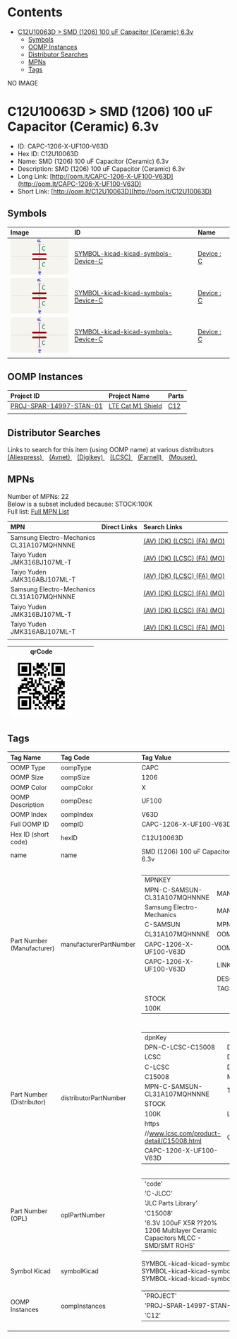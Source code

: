 



Contents
========

* [C12U10063D > SMD (1206) 100 uF Capacitor (Ceramic) 6.3v](#c12u10063d--smd-1206-100-uf-capacitor-ceramic-63v)
	* [Symbols](#symbols)
	* [OOMP Instances](#oomp-instances)
	* [Distributor Searches](#distributor-searches)
	* [MPNs](#mpns)
	* [Tags](#tags)
  
NO IMAGE  
# C12U10063D > SMD (1206) 100 uF Capacitor (Ceramic) 6.3v

- ID: CAPC-1206-X-UF100-V63D
- Hex ID: C12U10063D
- Name: SMD (1206) 100 uF Capacitor (Ceramic) 6.3v
- Description: SMD (1206) 100 uF Capacitor (Ceramic) 6.3v
- Long Link: [http://oom.lt/CAPC-1206-X-UF100-V63D](http://oom.lt/CAPC-1206-X-UF100-V63D)
- Short Link: [http://oom.lt/C12U10063D](http://oom.lt/C12U10063D)

## Symbols
  

|Image|ID|Name|
| :--- | :--- | :--- |
|[![](https://raw.githubusercontent.com/oomlout/oomlout_OOMP_eda_V2/main/SYMBOL/kicad/kicad-symbols/Device/C/image_140.png)](https://github.com/oomlout/oomlout_OOMP_eda_V2/tree/main/SYMBOL/kicad/kicad-symbols/Device/C/)|[SYMBOL-kicad-kicad-symbols-Device-C](https://github.com/oomlout/oomlout_OOMP_eda_V2/tree/main/SYMBOL/kicad/kicad-symbols/Device/C/)|[Device : C](https://github.com/oomlout/oomlout_OOMP_eda_V2/tree/main/SYMBOL/kicad/kicad-symbols/Device/C/)|
|[![](https://raw.githubusercontent.com/oomlout/oomlout_OOMP_eda_V2/main/SYMBOL/kicad/kicad-symbols/Device/C/image_140.png)](https://github.com/oomlout/oomlout_OOMP_eda_V2/tree/main/SYMBOL/kicad/kicad-symbols/Device/C/)|[SYMBOL-kicad-kicad-symbols-Device-C](https://github.com/oomlout/oomlout_OOMP_eda_V2/tree/main/SYMBOL/kicad/kicad-symbols/Device/C/)|[Device : C](https://github.com/oomlout/oomlout_OOMP_eda_V2/tree/main/SYMBOL/kicad/kicad-symbols/Device/C/)|
|[![](https://raw.githubusercontent.com/oomlout/oomlout_OOMP_eda_V2/main/SYMBOL/kicad/kicad-symbols/Device/C/image_140.png)](https://github.com/oomlout/oomlout_OOMP_eda_V2/tree/main/SYMBOL/kicad/kicad-symbols/Device/C/)|[SYMBOL-kicad-kicad-symbols-Device-C](https://github.com/oomlout/oomlout_OOMP_eda_V2/tree/main/SYMBOL/kicad/kicad-symbols/Device/C/)|[Device : C](https://github.com/oomlout/oomlout_OOMP_eda_V2/tree/main/SYMBOL/kicad/kicad-symbols/Device/C/)|
||||

## OOMP Instances
  

|Project ID|Project Name|Parts|
| :--- | :--- | :--- |
|[PROJ-SPAR-14997-STAN-01](https://github.com/oomlout/oomlout_OOMP_projects_V2/tree/main/PROJ/SPAR/14997/STAN/01/)|[LTE Cat M1 Shield](https://github.com/oomlout/oomlout_OOMP_projects_V2/tree/main/PROJ/SPAR/14997/STAN/01/)|[C12](https://github.com/oomlout/oomlout_OOMP_projects_V2/tree/main/PROJ/SPAR/14997/STAN/01/)|
||||

## Distributor Searches
  
Links to search for this item (using OOMP name) at various distributors  
[(Aliexpress) ](https://www.aliexpress.com/wholesale?SearchText=1117SMD+1206+100+uF+Capacitor+Ceramic+6.3v)&nbsp;&nbsp;&nbsp;[(Avnet) ](https://www.avnet.com/shop/us/search/SMD+1206+100+uF+Capacitor+Ceramic+6.3v)&nbsp;&nbsp;&nbsp;[(Digikey) ](https://www.digikey.co.uk/en/products/result?s=SMD+1206+100+uF+Capacitor+Ceramic+6.3v)&nbsp;&nbsp;&nbsp;[(LCSC) ](https://www.lcsc.com/search?q=SMD+1206+100+uF+Capacitor+Ceramic+6.3v)&nbsp;&nbsp;&nbsp;[(Farnell) ](https://uk.farnell.com/search?st=SMD+1206+100+uF+Capacitor+Ceramic+6.3v)&nbsp;&nbsp;&nbsp;[(Mouser) ](https://www.mouser.com/c/?q=SMD+1206+100+uF+Capacitor+Ceramic+6.3v)&nbsp;&nbsp;&nbsp;
## MPNs
  
Number of MPNs: 22<br>Below is a subset included because: STOCK:100K <br>Full list: [Full MPN List](MPNLIST.md)  

|MPN|Direct Links|Search Links|
| :--- | :--- | :--- |
|Samsung Electro-Mechanics<br>CL31A107MQHNNNE||[(AV) ](https://www.avnet.com/shop/us/search/CL31A107MQHNNNE)[(DK) ](https://www.digikey.co.uk/products/en?keywords=CL31A107MQHNNNE)[(LCSC) ](https://www.lcsc.com/search?q=CL31A107MQHNNNE)[(FA) ](https://uk.farnell.com/search?st=CL31A107MQHNNNE)[(MO) ](https://www.mouser.com/c/?q=CL31A107MQHNNNE)|
|Taiyo Yuden<br>JMK316BJ107ML-T||[(AV) ](https://www.avnet.com/shop/us/search/JMK316BJ107ML-T)[(DK) ](https://www.digikey.co.uk/products/en?keywords=JMK316BJ107ML-T)[(LCSC) ](https://www.lcsc.com/search?q=JMK316BJ107ML-T)[(FA) ](https://uk.farnell.com/search?st=JMK316BJ107ML-T)[(MO) ](https://www.mouser.com/c/?q=JMK316BJ107ML-T)|
|Taiyo Yuden<br>JMK316ABJ107ML-T||[(AV) ](https://www.avnet.com/shop/us/search/JMK316ABJ107ML-T)[(DK) ](https://www.digikey.co.uk/products/en?keywords=JMK316ABJ107ML-T)[(LCSC) ](https://www.lcsc.com/search?q=JMK316ABJ107ML-T)[(FA) ](https://uk.farnell.com/search?st=JMK316ABJ107ML-T)[(MO) ](https://www.mouser.com/c/?q=JMK316ABJ107ML-T)|
|Samsung Electro-Mechanics<br>CL31A107MQHNNNE||[(AV) ](https://www.avnet.com/shop/us/search/CL31A107MQHNNNE)[(DK) ](https://www.digikey.co.uk/products/en?keywords=CL31A107MQHNNNE)[(LCSC) ](https://www.lcsc.com/search?q=CL31A107MQHNNNE)[(FA) ](https://uk.farnell.com/search?st=CL31A107MQHNNNE)[(MO) ](https://www.mouser.com/c/?q=CL31A107MQHNNNE)|
|Taiyo Yuden<br>JMK316BJ107ML-T||[(AV) ](https://www.avnet.com/shop/us/search/JMK316BJ107ML-T)[(DK) ](https://www.digikey.co.uk/products/en?keywords=JMK316BJ107ML-T)[(LCSC) ](https://www.lcsc.com/search?q=JMK316BJ107ML-T)[(FA) ](https://uk.farnell.com/search?st=JMK316BJ107ML-T)[(MO) ](https://www.mouser.com/c/?q=JMK316BJ107ML-T)|
|Taiyo Yuden<br>JMK316ABJ107ML-T||[(AV) ](https://www.avnet.com/shop/us/search/JMK316ABJ107ML-T)[(DK) ](https://www.digikey.co.uk/products/en?keywords=JMK316ABJ107ML-T)[(LCSC) ](https://www.lcsc.com/search?q=JMK316ABJ107ML-T)[(FA) ](https://uk.farnell.com/search?st=JMK316ABJ107ML-T)[(MO) ](https://www.mouser.com/c/?q=JMK316ABJ107ML-T)|
||||
  

|qrCode<br>[![](https://raw.githubusercontent.com/oomlout/oomlout_OOMP_parts_V2/main/CAPC/1206/X/UF100/V63D/qrCode_140.png)](https://github.com/oomlout/oomlout_OOMP_parts_V2/tree/main/CAPC/1206/X/UF100/V63D/qrCode.png)||||
| :---: | :---: | :---: | :---: |

## Tags
  

|Tag Name|Tag Code|Tag Value|
| :--- | :--- | :--- |
|OOMP Type|oompType|CAPC|
|OOMP Size|oompSize|1206|
|OOMP Color|oompColor|X|
|OOMP Description|oompDesc|UF100|
|OOMP Index|oompIndex|V63D|
|Full OOMP ID|oompID|CAPC-1206-X-UF100-V63D|
|Hex ID (short code)|hexID|C12U10063D|
|name|name|SMD (1206) 100 uF Capacitor (Ceramic) 6.3v|
|Part Number (Manufacturer)|manufacturerPartNumber|<table><tr><td>MPNKEY</td></tr><tr><td> MPN-C-SAMSUN-CL31A107MQHNNNE</td><td> MANUFACTURER</td></tr><tr><td> Samsung Electro-Mechanics</td><td> MANUCODE</td></tr><tr><td> C-SAMSUN</td><td> MPN</td></tr><tr><td> CL31A107MQHNNNE</td><td> OOMPIDPARTIAL</td></tr><tr><td> CAPC-1206-X-UF100-V63D</td><td> OOMPID</td></tr><tr><td> CAPC-1206-X-UF100-V63D</td><td> LINK</td></tr><tr><td> </td><td> DESCRIPTION</td></tr><tr><td> </td><td> TAGS</td></tr><tr><td> STOCK</td></tr><tr><td>100K</td></tr></table></td><td> <table><tr><td>MPNKEY</td></tr><tr><td> MPN-C-MURATA-GRM31CR60J107ME39L</td><td> MANUFACTURER</td></tr><tr><td> Murata Electronics</td><td> MANUCODE</td></tr><tr><td> C-MURATA</td><td> MPN</td></tr><tr><td> GRM31CR60J107ME39L</td><td> OOMPIDPARTIAL</td></tr><tr><td> CAPC-1206-X-UF100-V63D</td><td> OOMPID</td></tr><tr><td> CAPC-1206-X-UF100-V63D</td><td> LINK</td></tr><tr><td> </td><td> DESCRIPTION</td></tr><tr><td> </td><td> TAGS</td></tr><tr><td> STOCK</td></tr><tr><td>10K</td></tr></table></td><td> <table><tr><td>MPNKEY</td></tr><tr><td> MPN-C-TAIYOY-JMK316BJ107ML-T</td><td> MANUFACTURER</td></tr><tr><td> Taiyo Yuden</td><td> MANUCODE</td></tr><tr><td> C-TAIYOY</td><td> MPN</td></tr><tr><td> JMK316BJ107ML-T</td><td> OOMPIDPARTIAL</td></tr><tr><td> CAPC-1206-X-UF100-V63D</td><td> OOMPID</td></tr><tr><td> CAPC-1206-X-UF100-V63D</td><td> LINK</td></tr><tr><td> </td><td> DESCRIPTION</td></tr><tr><td> </td><td> TAGS</td></tr><tr><td> STOCK</td></tr><tr><td>100K</td></tr></table></td><td> <table><tr><td>MPNKEY</td></tr><tr><td> MPN-C-WALSIN-1206X107M6R3CT</td><td> MANUFACTURER</td></tr><tr><td> Walsin Tech Corp</td><td> MANUCODE</td></tr><tr><td> C-WALSIN</td><td> MPN</td></tr><tr><td> 1206X107M6R3CT</td><td> OOMPIDPARTIAL</td></tr><tr><td> CAPC-1206-X-UF100-V63D</td><td> OOMPID</td></tr><tr><td> CAPC-1206-X-UF100-V63D</td><td> LINK</td></tr><tr><td> </td><td> DESCRIPTION</td></tr><tr><td> </td><td> TAGS</td></tr><tr><td> STOCK</td></tr><tr><td>1K</td></tr></table></td><td> <table><tr><td>MPNKEY</td></tr><tr><td> MPN-C-YAGEO-CC1206MKX5R5BB107</td><td> MANUFACTURER</td></tr><tr><td> YAGEO</td><td> MANUCODE</td></tr><tr><td> C-YAGEO</td><td> MPN</td></tr><tr><td> CC1206MKX5R5BB107</td><td> OOMPIDPARTIAL</td></tr><tr><td> CAPC-1206-X-UF100-V63D</td><td> OOMPID</td></tr><tr><td> CAPC-1206-X-UF100-V63D</td><td> LINK</td></tr><tr><td> </td><td> DESCRIPTION</td></tr><tr><td> </td><td> TAGS</td></tr><tr><td> </td></tr></table></td><td> <table><tr><td>MPNKEY</td></tr><tr><td> MPN-C-FHGUAN-1206X107M6R3NT</td><td> MANUFACTURER</td></tr><tr><td> FH (Guangdong Fenghua Advanced Tech)</td><td> MANUCODE</td></tr><tr><td> C-FHGUAN</td><td> MPN</td></tr><tr><td> 1206X107M6R3NT</td><td> OOMPIDPARTIAL</td></tr><tr><td> CAPC-1206-X-UF100-V63D</td><td> OOMPID</td></tr><tr><td> CAPC-1206-X-UF100-V63D</td><td> LINK</td></tr><tr><td> </td><td> DESCRIPTION</td></tr><tr><td> </td><td> TAGS</td></tr><tr><td> STOCK</td></tr><tr><td>1K</td></tr></table></td><td> <table><tr><td>MPNKEY</td></tr><tr><td> MPN-C-TAIYOY-JMK316ABJ107ML-T</td><td> MANUFACTURER</td></tr><tr><td> Taiyo Yuden</td><td> MANUCODE</td></tr><tr><td> C-TAIYOY</td><td> MPN</td></tr><tr><td> JMK316ABJ107ML-T</td><td> OOMPIDPARTIAL</td></tr><tr><td> CAPC-1206-X-UF100-V63D</td><td> OOMPID</td></tr><tr><td> CAPC-1206-X-UF100-V63D</td><td> LINK</td></tr><tr><td> </td><td> DESCRIPTION</td></tr><tr><td> </td><td> TAGS</td></tr><tr><td> STOCK</td></tr><tr><td>100K</td></tr></table></td><td> <table><tr><td>MPNKEY</td></tr><tr><td> MPN-C-TDK-C3216X5R0J107MT0A0N</td><td> MANUFACTURER</td></tr><tr><td> TDK</td><td> MANUCODE</td></tr><tr><td> C-TDK</td><td> MPN</td></tr><tr><td> C3216X5R0J107MT0A0N</td><td> OOMPIDPARTIAL</td></tr><tr><td> CAPC-1206-X-UF100-V63D</td><td> OOMPID</td></tr><tr><td> CAPC-1206-X-UF100-V63D</td><td> LINK</td></tr><tr><td> </td><td> DESCRIPTION</td></tr><tr><td> </td><td> TAGS</td></tr><tr><td> </td></tr></table></td><td> <table><tr><td>MPNKEY</td></tr><tr><td> MPN-C-PSAPRO-FS31B107M6R3EPG</td><td> MANUFACTURER</td></tr><tr><td> PSA(Prosperity Dielectrics)</td><td> MANUCODE</td></tr><tr><td> C-PSAPRO</td><td> MPN</td></tr><tr><td> FS31B107M6R3EPG</td><td> OOMPIDPARTIAL</td></tr><tr><td> CAPC-1206-X-UF100-V63D</td><td> OOMPID</td></tr><tr><td> CAPC-1206-X-UF100-V63D</td><td> LINK</td></tr><tr><td> </td><td> DESCRIPTION</td></tr><tr><td> </td><td> TAGS</td></tr><tr><td> </td></tr></table></td><td> <table><tr><td>MPNKEY</td></tr><tr><td> MPN-C-MURATA-GRM31CD80J107ME39L</td><td> MANUFACTURER</td></tr><tr><td> Murata Electronics</td><td> MANUCODE</td></tr><tr><td> C-MURATA</td><td> MPN</td></tr><tr><td> GRM31CD80J107ME39L</td><td> OOMPIDPARTIAL</td></tr><tr><td> CAPC-1206-X-UF100-V63D</td><td> OOMPID</td></tr><tr><td> CAPC-1206-X-UF100-V63D</td><td> LINK</td></tr><tr><td> </td><td> DESCRIPTION</td></tr><tr><td> </td><td> TAGS</td></tr><tr><td> </td></tr></table></td><td> <table><tr><td>MPNKEY</td></tr><tr><td> MPN-C-KEMET-C1206C107M9PAC7800</td><td> MANUFACTURER</td></tr><tr><td> KEMET</td><td> MANUCODE</td></tr><tr><td> C-KEMET</td><td> MPN</td></tr><tr><td> C1206C107M9PAC7800</td><td> OOMPIDPARTIAL</td></tr><tr><td> CAPC-1206-X-UF100-V63D</td><td> OOMPID</td></tr><tr><td> CAPC-1206-X-UF100-V63D</td><td> LINK</td></tr><tr><td> </td><td> DESCRIPTION</td></tr><tr><td> </td><td> TAGS</td></tr><tr><td> </td></tr></table></td><td> <table><tr><td>MPNKEY</td></tr><tr><td> MPN-C-SAMSUN-CL31A107MQHNNNE</td><td> MANUFACTURER</td></tr><tr><td> Samsung Electro-Mechanics</td><td> MANUCODE</td></tr><tr><td> C-SAMSUN</td><td> MPN</td></tr><tr><td> CL31A107MQHNNNE</td><td> OOMPIDPARTIAL</td></tr><tr><td> CAPC-1206-X-UF100-V63D</td><td> OOMPID</td></tr><tr><td> CAPC-1206-X-UF100-V63D</td><td> LINK</td></tr><tr><td> </td><td> DESCRIPTION</td></tr><tr><td> </td><td> TAGS</td></tr><tr><td> STOCK</td></tr><tr><td>100K</td></tr></table></td><td> <table><tr><td>MPNKEY</td></tr><tr><td> MPN-C-MURATA-GRM31CR60J107ME39L</td><td> MANUFACTURER</td></tr><tr><td> Murata Electronics</td><td> MANUCODE</td></tr><tr><td> C-MURATA</td><td> MPN</td></tr><tr><td> GRM31CR60J107ME39L</td><td> OOMPIDPARTIAL</td></tr><tr><td> CAPC-1206-X-UF100-V63D</td><td> OOMPID</td></tr><tr><td> CAPC-1206-X-UF100-V63D</td><td> LINK</td></tr><tr><td> </td><td> DESCRIPTION</td></tr><tr><td> </td><td> TAGS</td></tr><tr><td> STOCK</td></tr><tr><td>10K</td></tr></table></td><td> <table><tr><td>MPNKEY</td></tr><tr><td> MPN-C-TAIYOY-JMK316BJ107ML-T</td><td> MANUFACTURER</td></tr><tr><td> Taiyo Yuden</td><td> MANUCODE</td></tr><tr><td> C-TAIYOY</td><td> MPN</td></tr><tr><td> JMK316BJ107ML-T</td><td> OOMPIDPARTIAL</td></tr><tr><td> CAPC-1206-X-UF100-V63D</td><td> OOMPID</td></tr><tr><td> CAPC-1206-X-UF100-V63D</td><td> LINK</td></tr><tr><td> </td><td> DESCRIPTION</td></tr><tr><td> </td><td> TAGS</td></tr><tr><td> STOCK</td></tr><tr><td>100K</td></tr></table></td><td> <table><tr><td>MPNKEY</td></tr><tr><td> MPN-C-WALSIN-1206X107M6R3CT</td><td> MANUFACTURER</td></tr><tr><td> Walsin Tech Corp</td><td> MANUCODE</td></tr><tr><td> C-WALSIN</td><td> MPN</td></tr><tr><td> 1206X107M6R3CT</td><td> OOMPIDPARTIAL</td></tr><tr><td> CAPC-1206-X-UF100-V63D</td><td> OOMPID</td></tr><tr><td> CAPC-1206-X-UF100-V63D</td><td> LINK</td></tr><tr><td> </td><td> DESCRIPTION</td></tr><tr><td> </td><td> TAGS</td></tr><tr><td> STOCK</td></tr><tr><td>1K</td></tr></table></td><td> <table><tr><td>MPNKEY</td></tr><tr><td> MPN-C-YAGEO-CC1206MKX5R5BB107</td><td> MANUFACTURER</td></tr><tr><td> YAGEO</td><td> MANUCODE</td></tr><tr><td> C-YAGEO</td><td> MPN</td></tr><tr><td> CC1206MKX5R5BB107</td><td> OOMPIDPARTIAL</td></tr><tr><td> CAPC-1206-X-UF100-V63D</td><td> OOMPID</td></tr><tr><td> CAPC-1206-X-UF100-V63D</td><td> LINK</td></tr><tr><td> </td><td> DESCRIPTION</td></tr><tr><td> </td><td> TAGS</td></tr><tr><td> </td></tr></table></td><td> <table><tr><td>MPNKEY</td></tr><tr><td> MPN-C-FHGUAN-1206X107M6R3NT</td><td> MANUFACTURER</td></tr><tr><td> FH (Guangdong Fenghua Advanced Tech)</td><td> MANUCODE</td></tr><tr><td> C-FHGUAN</td><td> MPN</td></tr><tr><td> 1206X107M6R3NT</td><td> OOMPIDPARTIAL</td></tr><tr><td> CAPC-1206-X-UF100-V63D</td><td> OOMPID</td></tr><tr><td> CAPC-1206-X-UF100-V63D</td><td> LINK</td></tr><tr><td> </td><td> DESCRIPTION</td></tr><tr><td> </td><td> TAGS</td></tr><tr><td> STOCK</td></tr><tr><td>1K</td></tr></table></td><td> <table><tr><td>MPNKEY</td></tr><tr><td> MPN-C-TAIYOY-JMK316ABJ107ML-T</td><td> MANUFACTURER</td></tr><tr><td> Taiyo Yuden</td><td> MANUCODE</td></tr><tr><td> C-TAIYOY</td><td> MPN</td></tr><tr><td> JMK316ABJ107ML-T</td><td> OOMPIDPARTIAL</td></tr><tr><td> CAPC-1206-X-UF100-V63D</td><td> OOMPID</td></tr><tr><td> CAPC-1206-X-UF100-V63D</td><td> LINK</td></tr><tr><td> </td><td> DESCRIPTION</td></tr><tr><td> </td><td> TAGS</td></tr><tr><td> STOCK</td></tr><tr><td>100K</td></tr></table></td><td> <table><tr><td>MPNKEY</td></tr><tr><td> MPN-C-TDK-C3216X5R0J107MT0A0N</td><td> MANUFACTURER</td></tr><tr><td> TDK</td><td> MANUCODE</td></tr><tr><td> C-TDK</td><td> MPN</td></tr><tr><td> C3216X5R0J107MT0A0N</td><td> OOMPIDPARTIAL</td></tr><tr><td> CAPC-1206-X-UF100-V63D</td><td> OOMPID</td></tr><tr><td> CAPC-1206-X-UF100-V63D</td><td> LINK</td></tr><tr><td> </td><td> DESCRIPTION</td></tr><tr><td> </td><td> TAGS</td></tr><tr><td> </td></tr></table></td><td> <table><tr><td>MPNKEY</td></tr><tr><td> MPN-C-PSAPRO-FS31B107M6R3EPG</td><td> MANUFACTURER</td></tr><tr><td> PSA(Prosperity Dielectrics)</td><td> MANUCODE</td></tr><tr><td> C-PSAPRO</td><td> MPN</td></tr><tr><td> FS31B107M6R3EPG</td><td> OOMPIDPARTIAL</td></tr><tr><td> CAPC-1206-X-UF100-V63D</td><td> OOMPID</td></tr><tr><td> CAPC-1206-X-UF100-V63D</td><td> LINK</td></tr><tr><td> </td><td> DESCRIPTION</td></tr><tr><td> </td><td> TAGS</td></tr><tr><td> </td></tr></table></td><td> <table><tr><td>MPNKEY</td></tr><tr><td> MPN-C-MURATA-GRM31CD80J107ME39L</td><td> MANUFACTURER</td></tr><tr><td> Murata Electronics</td><td> MANUCODE</td></tr><tr><td> C-MURATA</td><td> MPN</td></tr><tr><td> GRM31CD80J107ME39L</td><td> OOMPIDPARTIAL</td></tr><tr><td> CAPC-1206-X-UF100-V63D</td><td> OOMPID</td></tr><tr><td> CAPC-1206-X-UF100-V63D</td><td> LINK</td></tr><tr><td> </td><td> DESCRIPTION</td></tr><tr><td> </td><td> TAGS</td></tr><tr><td> </td></tr></table></td><td> <table><tr><td>MPNKEY</td></tr><tr><td> MPN-C-KEMET-C1206C107M9PAC7800</td><td> MANUFACTURER</td></tr><tr><td> KEMET</td><td> MANUCODE</td></tr><tr><td> C-KEMET</td><td> MPN</td></tr><tr><td> C1206C107M9PAC7800</td><td> OOMPIDPARTIAL</td></tr><tr><td> CAPC-1206-X-UF100-V63D</td><td> OOMPID</td></tr><tr><td> CAPC-1206-X-UF100-V63D</td><td> LINK</td></tr><tr><td> </td><td> DESCRIPTION</td></tr><tr><td> </td><td> TAGS</td></tr><tr><td> </td></tr></table>|
|Part Number (Distributor)|distributorPartNumber|<table><tr><td>dpnKey</td></tr><tr><td> DPN-C-LCSC-C15008</td><td> DISTRIBUTOR</td></tr><tr><td> LCSC</td><td> DISTRCODE</td></tr><tr><td> C-LCSC</td><td> DPN</td></tr><tr><td> C15008</td><td> MPN</td></tr><tr><td> MPN-C-SAMSUN-CL31A107MQHNNNE</td><td> TAGS</td></tr><tr><td> STOCK</td></tr><tr><td>100K</td><td> LINK</td></tr><tr><td> https</td></tr><tr><td>//www.lcsc.com/product-detail/C15008.html</td><td> OOMPID</td></tr><tr><td> CAPC-1206-X-UF100-V63D</td></tr></table></td><td> <table><tr><td>dpnKey</td></tr><tr><td> DPN-C-LCSC-C77085</td><td> DISTRIBUTOR</td></tr><tr><td> LCSC</td><td> DISTRCODE</td></tr><tr><td> C-LCSC</td><td> DPN</td></tr><tr><td> C77085</td><td> MPN</td></tr><tr><td> MPN-C-MURATA-GRM31CR60J107ME39L</td><td> TAGS</td></tr><tr><td> STOCK</td></tr><tr><td>10K</td><td> LINK</td></tr><tr><td> https</td></tr><tr><td>//www.lcsc.com/product-detail/C77085.html</td><td> OOMPID</td></tr><tr><td> CAPC-1206-X-UF100-V63D</td></tr></table></td><td> <table><tr><td>dpnKey</td></tr><tr><td> DPN-C-LCSC-C87164</td><td> DISTRIBUTOR</td></tr><tr><td> LCSC</td><td> DISTRCODE</td></tr><tr><td> C-LCSC</td><td> DPN</td></tr><tr><td> C87164</td><td> MPN</td></tr><tr><td> MPN-C-TAIYOY-JMK316BJ107ML-T</td><td> TAGS</td></tr><tr><td> STOCK</td></tr><tr><td>100K</td><td> LINK</td></tr><tr><td> https</td></tr><tr><td>//www.lcsc.com/product-detail/C87164.html</td><td> OOMPID</td></tr><tr><td> CAPC-1206-X-UF100-V63D</td></tr></table></td><td> <table><tr><td>dpnKey</td></tr><tr><td> DPN-C-LCSC-C98820</td><td> DISTRIBUTOR</td></tr><tr><td> LCSC</td><td> DISTRCODE</td></tr><tr><td> C-LCSC</td><td> DPN</td></tr><tr><td> C98820</td><td> MPN</td></tr><tr><td> MPN-C-WALSIN-1206X107M6R3CT</td><td> TAGS</td></tr><tr><td> STOCK</td></tr><tr><td>1K</td><td> LINK</td></tr><tr><td> https</td></tr><tr><td>//www.lcsc.com/product-detail/C98820.html</td><td> OOMPID</td></tr><tr><td> CAPC-1206-X-UF100-V63D</td></tr></table></td><td> <table><tr><td>dpnKey</td></tr><tr><td> DPN-C-LCSC-C110048</td><td> DISTRIBUTOR</td></tr><tr><td> LCSC</td><td> DISTRCODE</td></tr><tr><td> C-LCSC</td><td> DPN</td></tr><tr><td> C110048</td><td> MPN</td></tr><tr><td> MPN-C-YAGEO-CC1206MKX5R5BB107</td><td> TAGS</td></tr><tr><td> </td><td> LINK</td></tr><tr><td> https</td></tr><tr><td>//www.lcsc.com/product-detail/C110048.html</td><td> OOMPID</td></tr><tr><td> CAPC-1206-X-UF100-V63D</td></tr></table></td><td> <table><tr><td>dpnKey</td></tr><tr><td> DPN-C-LCSC-C178304</td><td> DISTRIBUTOR</td></tr><tr><td> LCSC</td><td> DISTRCODE</td></tr><tr><td> C-LCSC</td><td> DPN</td></tr><tr><td> C178304</td><td> MPN</td></tr><tr><td> MPN-C-FHGUAN-1206X107M6R3NT</td><td> TAGS</td></tr><tr><td> STOCK</td></tr><tr><td>1K</td><td> LINK</td></tr><tr><td> https</td></tr><tr><td>//www.lcsc.com/product-detail/C178304.html</td><td> OOMPID</td></tr><tr><td> CAPC-1206-X-UF100-V63D</td></tr></table></td><td> <table><tr><td>dpnKey</td></tr><tr><td> DPN-C-LCSC-C268006</td><td> DISTRIBUTOR</td></tr><tr><td> LCSC</td><td> DISTRCODE</td></tr><tr><td> C-LCSC</td><td> DPN</td></tr><tr><td> C268006</td><td> MPN</td></tr><tr><td> MPN-C-TAIYOY-JMK316ABJ107ML-T</td><td> TAGS</td></tr><tr><td> STOCK</td></tr><tr><td>100K</td><td> LINK</td></tr><tr><td> https</td></tr><tr><td>//www.lcsc.com/product-detail/C268006.html</td><td> OOMPID</td></tr><tr><td> CAPC-1206-X-UF100-V63D</td></tr></table></td><td> <table><tr><td>dpnKey</td></tr><tr><td> DPN-C-LCSC-C342305</td><td> DISTRIBUTOR</td></tr><tr><td> LCSC</td><td> DISTRCODE</td></tr><tr><td> C-LCSC</td><td> DPN</td></tr><tr><td> C342305</td><td> MPN</td></tr><tr><td> MPN-C-TDK-C3216X5R0J107MT0A0N</td><td> TAGS</td></tr><tr><td> </td><td> LINK</td></tr><tr><td> https</td></tr><tr><td>//www.lcsc.com/product-detail/C342305.html</td><td> OOMPID</td></tr><tr><td> CAPC-1206-X-UF100-V63D</td></tr></table></td><td> <table><tr><td>dpnKey</td></tr><tr><td> DPN-C-LCSC-C363564</td><td> DISTRIBUTOR</td></tr><tr><td> LCSC</td><td> DISTRCODE</td></tr><tr><td> C-LCSC</td><td> DPN</td></tr><tr><td> C363564</td><td> MPN</td></tr><tr><td> MPN-C-PSAPRO-FS31B107M6R3EPG</td><td> TAGS</td></tr><tr><td> </td><td> LINK</td></tr><tr><td> https</td></tr><tr><td>//www.lcsc.com/product-detail/C363564.html</td><td> OOMPID</td></tr><tr><td> CAPC-1206-X-UF100-V63D</td></tr></table></td><td> <table><tr><td>dpnKey</td></tr><tr><td> DPN-C-LCSC-C385045</td><td> DISTRIBUTOR</td></tr><tr><td> LCSC</td><td> DISTRCODE</td></tr><tr><td> C-LCSC</td><td> DPN</td></tr><tr><td> C385045</td><td> MPN</td></tr><tr><td> MPN-C-MURATA-GRM31CD80J107ME39L</td><td> TAGS</td></tr><tr><td> </td><td> LINK</td></tr><tr><td> https</td></tr><tr><td>//www.lcsc.com/product-detail/C385045.html</td><td> OOMPID</td></tr><tr><td> CAPC-1206-X-UF100-V63D</td></tr></table></td><td> <table><tr><td>dpnKey</td></tr><tr><td> DPN-C-LCSC-C600022</td><td> DISTRIBUTOR</td></tr><tr><td> LCSC</td><td> DISTRCODE</td></tr><tr><td> C-LCSC</td><td> DPN</td></tr><tr><td> C600022</td><td> MPN</td></tr><tr><td> MPN-C-KEMET-C1206C107M9PAC7800</td><td> TAGS</td></tr><tr><td> </td><td> LINK</td></tr><tr><td> https</td></tr><tr><td>//www.lcsc.com/product-detail/C600022.html</td><td> OOMPID</td></tr><tr><td> CAPC-1206-X-UF100-V63D</td></tr></table>|
|Part Number (OPL)|oplPartNumber|<table><tr><td>'code'</td></tr><tr><td> 'C-JLCC'</td><td> 'name'</td></tr><tr><td> 'JLC Parts Library'</td><td> 'partID'</td></tr><tr><td> 'C15008'</td><td> 'partName'</td></tr><tr><td> '6.3V 100uF X5R ??20% 1206  Multilayer Ceramic Capacitors MLCC - SMD/SMT ROHS'</td></tr></table>|
|Symbol Kicad|symbolKicad|SYMBOL-kicad-kicad-symbols-Device-C, SYMBOL-kicad-kicad-symbols-Device-C, SYMBOL-kicad-kicad-symbols-Device-C|
|OOMP Instances|oompInstances|<table><tr><td>'PROJECT'</td></tr><tr><td> 'PROJ-SPAR-14997-STAN-01'</td><td> 'ID'</td></tr><tr><td> 'C12'</td></tr></table>|
||||
